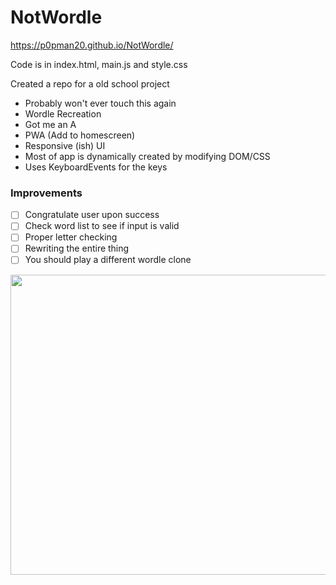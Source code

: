 # NotWordle
https://p0pman20.github.io/NotWordle/

Code is in index.html, main.js and style.css

Created a repo for a old school project
- Probably won't ever touch this again
- Wordle Recreation
- Got me an A
- PWA (Add to homescreen)
- Responsive (ish) UI
- Most of app is dynamically created by modifying DOM/CSS
- Uses KeyboardEvents for the keys


### Improvements
- [ ] Congratulate user upon success
- [ ] Check word list to see if input is valid
- [ ] Proper letter checking
- [ ] Rewriting the entire thing
- [ ] You should play a different wordle clone

<img src="https://user-images.githubusercontent.com/51844807/216611721-ec41da0a-9b0f-4f0a-8fd7-879f0f14aba3.png" width="640" height="480">
